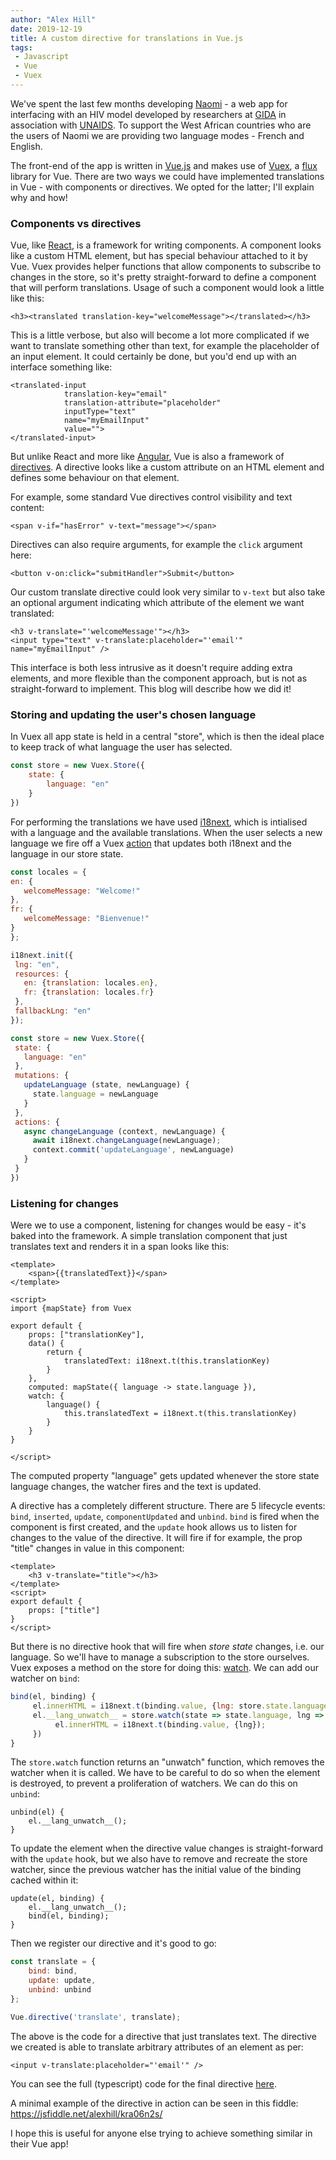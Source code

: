 ```yaml
---
author: "Alex Hill"
date: 2019-12-19
title: A custom directive for translations in Vue.js
tags:
 - Javascript
 - Vue
 - Vuex
---
```


We've spent the last few months developing [Naomi](/projects/#naomi) - a web app for interfacing with
 an HIV model developed by researchers at [GIDA](https://www.imperial.ac.uk/mrc-global-infectious-disease-analysis) 
 in association with [UNAIDS](https://www.unaids.org/en). To support the West African countries who are the users of Naomi we are providing two language modes - French and English. 
 
 The front-end of the app is written in [Vue.js](https://vuejs.org/) and makes use of [Vuex](https://vuex.vuejs.org/),
 a [flux](https://facebook.github.io/flux/) library for Vue. There are two ways we could have implemented
 translations in Vue - with components or directives. We opted for the latter; I'll explain why and how!

### Components vs directives
Vue, like [React](https://reactjs.org/), is a framework for writing components. 
A component looks like a custom HTML element, but has special behaviour attached to it by Vue.
Vuex provides helper functions that allow
components to subscribe to changes in the store, so it's pretty straight-forward to define a component that will
 perform translations. Usage of such a component would look a little like this:

```
<h3><translated translation-key="welcomeMessage"></translated></h3>
```

This is a little verbose, but also will become a lot more complicated if we want to translate something 
other than text, for example the placeholder of an input element. It could certainly be done, but 
you'd end up with an interface something like:

```
<translated-input 
            translation-key="email" 
            translation-attribute="placeholder" 
            inputType="text"
            name="myEmailInput"
            value="">
</translated-input>
```

But unlike React and more like [Angular](https://angular.io/), Vue is also a framework of 
[directives](https://012.vuejs.org/guide/directives.html). A directive looks 
like a custom attribute on an HTML element and defines some behaviour on that element. 

For example, some standard Vue directives control visibility and text content:

```
<span v-if="hasError" v-text="message"></span>
```

Directives can also require arguments, for example the `click` argument here:

```
<button v-on:click="submitHandler">Submit</button>
```

Our custom translate directive could look very similar to `v-text` but also take an optional argument 
indicating which attribute of the element we want translated: 

```
<h3 v-translate="'welcomeMessage'"></h3>
<input type="text" v-translate:placeholder="'email'" name="myEmailInput" />
```

This interface is both less intrusive as it doesn't require adding extra elements,
 and more flexible than the component approach, but is not as 
straight-forward to implement. This blog will describe how we did it!

### Storing and updating the user's chosen language
In Vuex all app state is held
in a central "store", which is then the ideal place to keep track of what language the user has selected.

```js
const store = new Vuex.Store({
    state: {
        language: "en" 
    } 
})
```

For performing the translations we have used [i18next](https://www.i18next.com/), which is intialised
 with a language and the available translations. When the user selects a new language we fire off a Vuex
  [action](https://vuex.vuejs.org/guide/actions.html) that updates both i18next and the language in our store state.
 
 
 ```js
const locales = {
 en: {
    welcomeMessage: "Welcome!"
 },
 fr: {
    welcomeMessage: "Bienvenue!"
 }
};

i18next.init({
  lng: "en",
  resources: {
    en: {translation: locales.en},
    fr: {translation: locales.fr}
  },
  fallbackLng: "en"
 });

const store = new Vuex.Store({
  state: { 
    language: "en" 
  },
  mutations: {
    updateLanguage (state, newLanguage) {
      state.language = newLanguage
    }
  },
  actions: {
    async changeLanguage (context, newLanguage) {
      await i18next.changeLanguage(newLanguage);
      context.commit('updateLanguage', newLanguage)
    }
  }
})
```

### Listening for changes

Were we to use a component, listening for changes would be easy - it's baked into the framework. A simple translation component
that just translates text and renders it in a span looks like this:

```
<template>
    <span>{{translatedText}}</span>
</template>

<script>
import {mapState} from Vuex

export default {
    props: ["translationKey"],
    data() {
        return {
            translatedText: i18next.t(this.translationKey)
        }
    },
    computed: mapState({ language -> state.language }),
    watch: {
        language() {
            this.translatedText = i18next.t(this.translationKey)
        }
    }
}

</script>
```

The computed property "language" gets updated whenever the store state language changes, the watcher fires and the 
text is updated.

A directive has a completely different structure. There are 5 lifecycle events: `bind`, `inserted`, `update`, 
`componentUpdated` and `unbind`. `bind` is fired when the component is first created, and the `update` hook allows us to listen for changes to the value of the directive. 
It will fire if for example, the prop "title" changes in value in this component:

```
<template>
    <h3 v-translate="title"></h3>
</template>
<script>
export default {
    props: ["title"]
}
</script>
```

But there is no directive hook that will fire when *store state* changes, i.e. our language. So we'll have to manage
a subscription to the store ourselves. 
Vuex exposes a method on the store for doing this: [watch](https://vuex.vuejs.org/api/#watch).
We can add our watcher on `bind`:

```js
bind(el, binding) {
     el.innerHTML = i18next.t(binding.value, {lng: store.state.language});
     el.__lang_unwatch__ = store.watch(state => state.language, lng => {
          el.innerHTML = i18next.t(binding.value, {lng});
     })
}
```

The `store.watch` function returns an "unwatch" function, which removes the watcher when it is called.
We have to be careful to do so when the element is destroyed, to prevent a proliferation 
of watchers. We can do this on `unbind`:

```
unbind(el) {
    el.__lang_unwatch__();
}
```

To update the element when the directive value changes is straight-forward with the `update` hook, but we 
also have to remove and recreate the store watcher, since the previous watcher has the initial value of the binding
 cached within it:

```
update(el, binding) {
    el.__lang_unwatch__();
    bind(el, binding);
}
```

Then we register our directive and it's good to go:

```js
const translate = {
    bind: bind,
    update: update,
    unbind: unbind
};

Vue.directive('translate', translate);
```

The above is the code for a directive that just translates text. The directive we created is able to 
translate arbitrary attributes of an element as per:

```
<input v-translate:placeholder="'email'" />
```

You can see the full (typescript) code for the final directive
 [here](https://github.com/mrc-ide/hint/blob/master/src/app/static/src/app/directives/translate.ts).
 
A minimal example of the directive in action can be seen in this fiddle: https://jsfiddle.net/alexhill/kra06n2s/
 
 I hope this is useful for anyone else trying to achieve something similar in their Vue app!